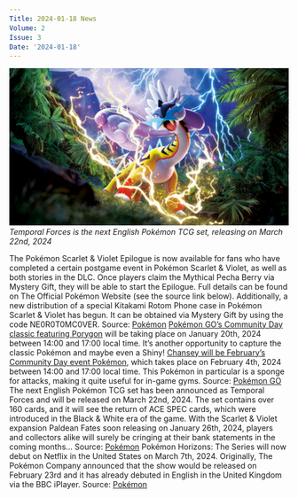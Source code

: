 ```yaml
---
Title: 2024-01-18 News
Volume: 2
Issue: 3
Date: '2024-01-18'
---
```


[![Temporal Forces is the next English Pokémon TCG set, releasing on March 22nd, 2024](/web/images/temporal-forces-is-the-next-english-pokemon-tcg-set-releasing-on-march-22nd-2024.jpeg)](/web/images/temporal-forces-is-the-next-english-pokemon-tcg-set-releasing-on-march-22nd-2024.jpeg)*Temporal Forces is the next English Pokémon TCG set, releasing on March 22nd, 2024*

The Pokémon Scarlet & Violet Epilogue is now available for fans who have completed a certain postgame event in Pokémon Scarlet & Violet, as well as both stories in the DLC. Once players claim the Mythical Pecha Berry via Mystery Gift, they will be able to start the Epilogue. Full details can be found on The Official Pokémon Website (see the source link below).
Additionally, a new distribution of a special Kitakami Rotom Phone case in Pokémon Scarlet & Violet has begun. It can be obtained via Mystery Gift by using the code NE0R0T0MC0VER.
Source: [Pokémon](https://scarletviolet.pokemon.com/en-us/news/epilogue/)
[Pokémon GO’s Community Day classic featuring Porygon](https://pokemongolive.com/post/communityday-classic-porygon?hl=en) will be taking place on January 20th, 2024 between 14:00 and 17:00 local time. It’s another opportunity to capture the classic Pokémon and maybe even a Shiny! [Chansey will be February’s Community Day event Pokémon](https://pokemongolive.com/post/communityday-february-2024-chansey?hl=en), which takes place on February 4th, 2024 between 14:00 and 17:00 local time. This Pokémon in particular is a sponge for attacks, making it quite useful for in-game gyms.
Source: [Pokémon GO](https://pokemongolive.com/news?hl=en)
The next English Pokémon TCG set has been announced as Temporal Forces and will be released on March 22nd, 2024. The set contains over 160 cards, and it will see the return of ACE SPEC cards, which were introduced in the Black & White era of the game. With the Scarlet & Violet expansion Paldean Fates soon releasing on January 26th, 2024, players and collectors alike will surely be cringing at their bank statements in the coming months…
Source: [Pokémon](https://www.pokemon.com/us/pokemon-tcg/scarlet-violet-temporal-forces)
Pokémon Horizons: The Series will now debut on Netflix in the United States on March 7th, 2024. Originally, The Pokémon Company announced that the show would be released on February 23rd and it has already debuted in English in the United Kingdom via the BBC iPlayer.
Source: [Pokémon](https://www.pokemon.com/us/pokemon-news/pokemon-horizons-the-series-launch-date-is-now-march-7)